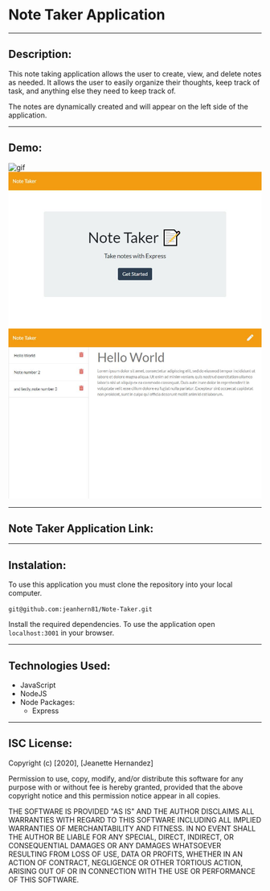 
# Note Taker Application


---
## Description:

This note taking application allows the user to create, view, and delete notes as needed. It allows the user to easily organize their thoughts, keep track of task, and anything else they need to keep track of. 

The notes are dynamically created and will appear on the left side of the application. 

---
## Demo:

![gif](./imagesDemo/NoteTakerDemo.gif)
![](./imagesDemo/screenshotHome.JPG)
![](./imagesDemo/screenshotNotes.JPG)

---
## Note Taker Application Link:


---
## Instalation:
To use this application you must clone the repository into your local computer. 

`git@github.com:jeanhern81/Note-Taker.git`

Install the required dependencies. To use the application open `localhost:3001` in your browser.


---
## Technologies Used:
* JavaScript
* NodeJS
* Node Packages: 
    * Express


---
## ISC License:

Copyright (c) [2020], [Jeanette Hernandez]

Permission to use, copy, modify, and/or distribute this software for any
purpose with or without fee is hereby granted, provided that the above
copyright notice and this permission notice appear in all copies.

THE SOFTWARE IS PROVIDED "AS IS" AND THE AUTHOR DISCLAIMS ALL WARRANTIES
WITH REGARD TO THIS SOFTWARE INCLUDING ALL IMPLIED WARRANTIES OF
MERCHANTABILITY AND FITNESS. IN NO EVENT SHALL THE AUTHOR BE LIABLE FOR
ANY SPECIAL, DIRECT, INDIRECT, OR CONSEQUENTIAL DAMAGES OR ANY DAMAGES
WHATSOEVER RESULTING FROM LOSS OF USE, DATA OR PROFITS, WHETHER IN AN
ACTION OF CONTRACT, NEGLIGENCE OR OTHER TORTIOUS ACTION, ARISING OUT OF
OR IN CONNECTION WITH THE USE OR PERFORMANCE OF THIS SOFTWARE.

